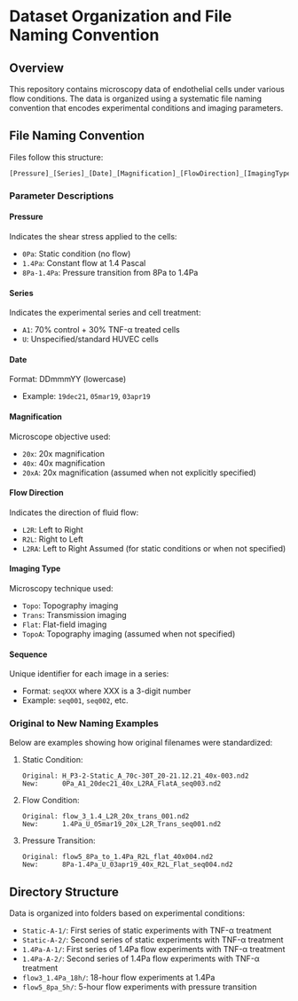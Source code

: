 # Dataset Organization and File Naming Convention

## Overview
This repository contains microscopy data of endothelial cells under various flow conditions. The data is organized using a systematic file naming convention that encodes experimental conditions and imaging parameters.

## File Naming Convention
Files follow this structure:
```
[Pressure]_[Series]_[Date]_[Magnification]_[FlowDirection]_[ImagingType]_[Sequence].nd2
```

### Parameter Descriptions

#### Pressure
Indicates the shear stress applied to the cells:
- `0Pa`: Static condition (no flow)
- `1.4Pa`: Constant flow at 1.4 Pascal
- `8Pa-1.4Pa`: Pressure transition from 8Pa to 1.4Pa

#### Series
Indicates the experimental series and cell treatment:
- `A1`: 70% control + 30% TNF-α treated cells
- `U`: Unspecified/standard HUVEC cells

#### Date
Format: DDmmmYY (lowercase)
- Example: `19dec21`, `05mar19`, `03apr19`

#### Magnification
Microscope objective used:
- `20x`: 20x magnification
- `40x`: 40x magnification
- `20xA`: 20x magnification (assumed when not explicitly specified)

#### Flow Direction
Indicates the direction of fluid flow:
- `L2R`: Left to Right
- `R2L`: Right to Left
- `L2RA`: Left to Right Assumed (for static conditions or when not specified)

#### Imaging Type
Microscopy technique used:
- `Topo`: Topography imaging
- `Trans`: Transmission imaging
- `Flat`: Flat-field imaging
- `TopoA`: Topography imaging (assumed when not specified)

#### Sequence
Unique identifier for each image in a series:
- Format: `seqXXX` where XXX is a 3-digit number
- Example: `seq001`, `seq002`, etc.

### Original to New Naming Examples
Below are examples showing how original filenames were standardized:

1. Static Condition:
   ```
   Original: H_P3-2-Static_A_70c-30T_20-21.12.21_40x-003.nd2
   New:      0Pa_A1_20dec21_40x_L2RA_FlatA_seq003.nd2
   ```

2. Flow Condition:
   ```
   Original: flow_3_1.4_L2R_20x_trans_001.nd2
   New:      1.4Pa_U_05mar19_20x_L2R_Trans_seq001.nd2
   ```

3. Pressure Transition:
   ```
   Original: flow5_8Pa_to_1.4Pa_R2L_flat_40x004.nd2
   New:      8Pa-1.4Pa_U_03apr19_40x_R2L_Flat_seq004.nd2
   ```

## Directory Structure
Data is organized into folders based on experimental conditions:
- `Static-A-1/`: First series of static experiments with TNF-α treatment
- `Static-A-2/`: Second series of static experiments with TNF-α treatment
- `1.4Pa-A-1/`: First series of 1.4Pa flow experiments with TNF-α treatment
- `1.4Pa-A-2/`: Second series of 1.4Pa flow experiments with TNF-α treatment
- `flow3_1.4Pa_18h/`: 18-hour flow experiments at 1.4Pa
- `flow5_8pa_5h/`: 5-hour flow experiments with pressure transition